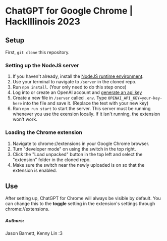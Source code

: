 # ChatGPT for Google Chrome | HackIllinois 2023

## Setup
First, ```git clone``` this repository.
### Setting up the NodeJS server
1. If you haven't already, install the [NodeJS runtime environment](https://nodejs.org).
2. Use your terminal to navigate to ```/server``` in the cloned repo.
3. Run ```npm install```. (Your only need to do this step once)
4. Log into or create an OpenAI account and [generate an api key](https://platform.openai.com/account/api-keys)
5. Create a new file in ```/server``` called ```.env```. Type ```OPENAI_API_KEY=your-key-here``` into the file and save it. (Replace the text with your new key)
6. Run ```npm run start``` to start the server. This server must be running whenever you use the exension locally. If it isn't running, the extension won't work.

### Loading the Chrome extension 
1. Navigate to chrome://extensions in your Google Chrome browser.
2. Turn "developer mode" on using the switch in the top right.
3. Click the "Load unpacked" button in the top left and select the "extension" folder in the cloned repo.
4. Make sure the switch near the newly uploaded is on so that the extension is enabled. 

## Use

After setting up, ChatGPT for Chrome will always be visible by default. 
You can change this to the **toggle** setting in the extension's settings through chrome://extensions.

##### Authors:
Jason Barnett, Kenny Lin :3

